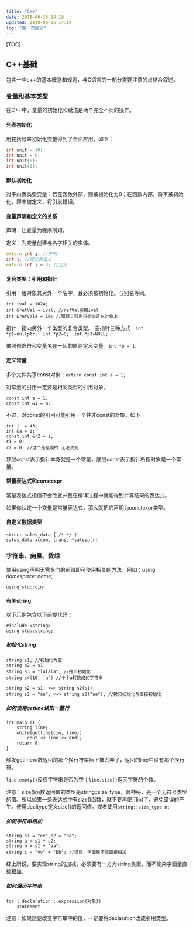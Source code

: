 ```yaml
---
title: "C++"
date: 2018-06-25 14:19
updated: 2018-06-25 14:19
log: "第一次编辑"
---
```


[TOC]

## C++基础

包含一些c++的基本概念和规则，与C语言的一部分需要注意的点结合叙述。

### 变量和基本类型

在C++中，变量的初始化和赋值是两个完全不同的操作。

#### 列表初始化
用花括号来初始化变量得到了全面应用，如下：

```C++
int unit = {0};
int unit = 0;
int unit{0};
int unit(0);
```

#### 默认初始化

对于内置类型变量：若在函数外部，则被初始化为0；在函数内部，将不被初始化，即未被定义，将引发错误。

#### 变量声明和定义的关系

声明：让变量为程序所知。

定义：为变量创建与名字相关的实体。

```C++
extern int i; //声明
int j; //定义并定义
extern int i = 3; //定义
```

#### 复合类型：引用和指针

引用：给对象其另外一个名字，且必须被初始化。与别名等同。

```
int ival = 1024;
int &refVal = ival; //refVal引用ival
int &refVal4 = 10; //错误：引用只能绑定在对象上
```

指针：指向另外一个类型的复合类型。
空指针三种方式：`int *p1=nullptr;``int *p2=0;``int *p3=NULL;`

依照修饰符和变量名在一起的原则定义变量。`int *p = 1;`

#### 定义常量

多个文件共享const对象：`extern const int a = 1;`

对常量的引用一定要是相同类型的引用对象。

```
const int a = 1;
const int &1 = a;
```
不过，对const的引用可能引用一个并非const的对象，如下

```
int i  = 43;
int &a = i;
const int &r2 = i;
r1 = 0;
r2 = 0; //这个是错误的 无法改变
```
顶层const表示指针本身就是一个常量，底层const表示指针所指对象是一个常量。

#### 常量表达式和constexpr

常量表达式指值不会改变并且在编译过程中就能得到计算结果的表达式。

如果你认定一个变量是常量表达式，那么就把它声明为constexpr类型。

#### 自定义数据类型

```
struct sales_data { /* */ };
sales_data accum, trans, *salesptr;
```

### 字符串、向量、数组

使用using声明无需专门的前缀即可使用相关的方法，例如：using _namespace::name_;

```
using std::cin;
```

#### 有关string

以下示例包含以下前提代码：

```
#include <string>
using std::string;
```

##### 初始化string

```
string s1; //初始化为空
string s2 = s1;
string s3 = "lalala"; //拷贝初始化
string s4(10, 'a') //十个a转换成的字符串

string s2 = s1; <=> string s2(s1);
string s2 = "aa"; <=> string s2("aa"); //拷贝初始化与直接初始化
```

##### 如何使用getline读取一整行

```
int main () {
	string line;
	while(getline(cin, line))
		cout << line << endl;
	return 0; 
}
```

触发getline函数返回的那个换行符实际上被丢弃了，返回的line中没有那个换行符。

`line.empty()`反应字符串是否为空；`line.size()`返回字符的个数。

注意：size()函数返回值的类型是string::size_type，很神秘，是一个无符号类型的值。所以如果一条表达式中有size()函数，就不要再使用int了，避免错误的产生。使用decltype定义size()的返回值。或者使用`string::size_type n;`

##### 如何字符串相加

```
string s1 = "ee",s2 = "aa";
string a = s1 + s2;
string b = s1 + "aa";
string c = "vv" + "bb"; //错误，字面量不能直接相加
```
综上所说，要实现string的加减，必须要有一方为string类型，而不能染字面量直接相加。

##### 如何遍历字符串
```
for ( declaration : expression(对象))
	statement
```

注意：如果想要改变字符串中的值，一定要将declaration改成引用类型。